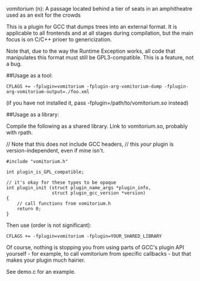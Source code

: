 vomitorium (n): A passage located behind a tier of seats in an amphitheatre used as an exit for the crowds

This is a plugin for GCC that dumps trees into an external format. It is
applicable to all frontends and at all stages during compilation, but the
main focus is on C/C++ prioer to genericization.

Note that, due to the way the Runtime Exception works,
all code that manipulates this format must still be GPL3-compatible.
This is a feature, not a bug.

##Usage as a tool:

    CFLAGS += -fplugin=vomitorium -fplugin-arg-vomitorium-dump -fplugin-arg-vomitorium-output=./foo.xml

(if you have not installed it, pass -fplugin=/path/to/vomitorium.so instead)

##Usage as a library:

Compile the following as a shared library.
Link to vomitorium.so, probably with rpath.

// Note that this does not include GCC headers,
// this *your* plugin is version-independent, even if mine isn't.

    #include "vomitorium.h"

    int plugin_is_GPL_compatible;

    // it's okay for these types to be opaque
    int plugin_init (struct plugin_name_args *plugin_info,
                     struct plugin_gcc_version *version)
    {
        // call functions from vomitorium.h
        return 0;
    }

Then use (order is not significant):

    CFLAGS += -fplugin=vomitorium -fplugin=YOUR_SHARED_LIBRARY

Of course, nothing is stopping you from using parts of GCC's plugin API
yourself - for example, to call vomitorium from specific callbacks - but
that makes your plugin much hairier.

See demo.c for an example.
